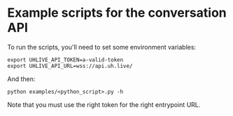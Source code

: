 # Example scripts for the conversation API


To run the scripts, you'll need to set some environment variables:
```
export UHLIVE_API_TOKEN=a-valid-token
export UHLIVE_API_URL=wss://api.uh.live/
```

And then:

```
python examples/<python_script>.py -h
```


Note that you must use the right token for the right entrypoint URL.
